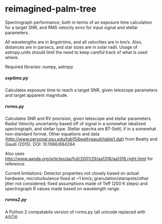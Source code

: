 # reimagined-palm-tree
Spectrograph performance, both in terms of an exposure time calculation for a target SNR, and RMS velocity error for input signal and stellar parameters.

All wavelengths are in ångströms, and all velocities are in km/s.
Also, distances are in parsecs, and star sizes are in solar radii. Usage of astropy.units should limit the need to keep careful track of what is used where.

Required libraries: numpy, astropy

##### exptime.py
Calculates exposure time to reach a target SNR, given telescope parameters and target apparent magnitude.


##### rvrms.py
Calculates SNR and RV precision, given telescope and stellar parameters. Radial Velocity uncertainty based off of signal in a somewhat idealized spectrograph, and stellar type. Stellar spectra are BT-Settl, if in a somewhat non-standard format. Other equations and data (http://www.personal.psu.edu/tgb15/beattygaudi/table1.dat) from Beatty and Gaudi (2015). DOI: 10.1086/684264

Also uses http://www.aanda.org/articles/aa/full/2001/29/aa1316/aa1316.right.html for reference.

Current limitations: Detector properties not closely based on actual hardware, microturbulence fixed at ~1 km/s; granulation/starspots/other jitter not considered; fixed assumptions made of Teff (200 K steps) and spectrograph R values made based on wavelength range.

##### rvrms2.py
A Python 2 compatabile version of rvrms.py (all unicode replaced with ASCII)
